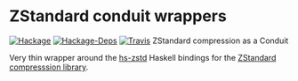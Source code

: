 # ZStandard conduit wrappers

[![Hackage](https://img.shields.io/hackage/v/conduit-zstd.svg)](https://hackage.haskell.org/package/conduit-zstd)
[![Hackage-Deps](https://img.shields.io/hackage-deps/v/conduit-zstd.svg)](http://packdeps.haskellers.com/feed?needle=conduit-zstd)
[![Travis](https://api.travis-ci.com/luispedro/conduit-zstd.png)](https://travis-ci.com/luispedro/conduit-zstd)
ZStandard compression as a Conduit

Very thin wrapper around the
[hs-zstd](https://github.com/facebookexperimental/hs-zstd) Haskell bindings for
the [ZStandard compresssion library](http://facebook.github.io/zstd/).

